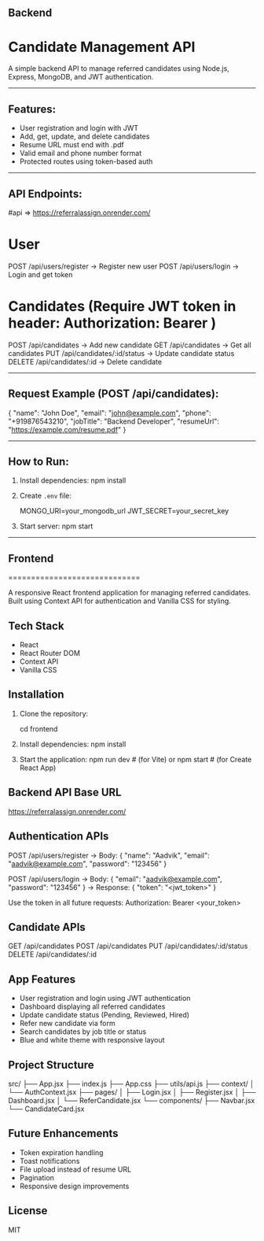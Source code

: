 ## Backend



Candidate Management API
=========================

A simple backend API to manage referred candidates using Node.js, Express, MongoDB, and JWT authentication.

------------------------
Features:
------------------------
- User registration and login with JWT
- Add, get, update, and delete candidates
- Resume URL must end with .pdf
- Valid email and phone number format
- Protected routes using token-based auth

------------------------
API Endpoints:
------------------------
#api => https://referralassign.onrender.com/

# User
POST   /api/users/register    -> Register new user
POST   /api/users/login       -> Login and get token

# Candidates (Require JWT token in header: Authorization: Bearer <token>)
POST   /api/candidates        -> Add new candidate
GET    /api/candidates        -> Get all candidates
PUT    /api/candidates/:id/status -> Update candidate status
DELETE /api/candidates/:id    -> Delete candidate

------------------------
Request Example (POST /api/candidates):
------------------------

{
  "name": "John Doe",
  "email": "john@example.com",
  "phone": "+919876543210",
  "jobTitle": "Backend Developer",
  "resumeUrl": "https://example.com/resume.pdf"
}

------------------------
How to Run:
------------------------
1. Install dependencies:  npm install
2. Create `.env` file:


   MONGO_URI=your_mongodb_url
   JWT_SECRET=your_secret_key

3. Start server:  npm start

------------------------



## Frontend
=============================

A responsive React frontend application for managing referred candidates. Built using Context API for authentication and Vanilla CSS for styling.

Tech Stack
----------
- React
- React Router DOM
- Context API
- Vanilla CSS

Installation
------------
1. Clone the repository:
   
   cd frontend

2. Install dependencies:
   npm install

3. Start the application:
   npm run dev    # (for Vite)
   or
   npm start      # (for Create React App)

Backend API Base URL
--------------------
https://referralassign.onrender.com/

Authentication APIs
-------------------
POST /api/users/register
→ Body: { "name": "Aadvik", "email": "aadvik@example.com", "password": "123456" }

POST /api/users/login
→ Body: { "email": "aadvik@example.com", "password": "123456" }
→ Response: { "token": "<jwt_token>" }

Use the token in all future requests:
Authorization: Bearer <your_token>

Candidate APIs
--------------
GET    /api/candidates
POST   /api/candidates
PUT    /api/candidates/:id/status
DELETE /api/candidates/:id

App Features
------------
- User registration and login using JWT authentication
- Dashboard displaying all referred candidates
- Update candidate status (Pending, Reviewed, Hired)
- Refer new candidate via form
- Search candidates by job title or status
- Blue and white theme with responsive layout

Project Structure
-----------------
src/
├── App.jsx
├── index.js
├── App.css
├── utils/api.js
├── context/
│   └── AuthContext.jsx
├── pages/
│   ├── Login.jsx
│   ├── Register.jsx
│   ├── Dashboard.jsx
│   └── ReferCandidate.jsx
└── components/
    ├── Navbar.jsx
    └── CandidateCard.jsx

Future Enhancements
-------------------
- Token expiration handling
- Toast notifications
- File upload instead of resume URL
- Pagination
- Responsive design improvements

License
-------
MIT
